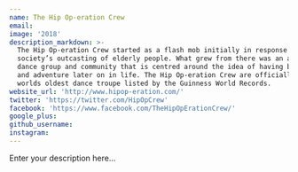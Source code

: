 ```yaml
---
name: The Hip Op-eration Crew
email:
image: '2018'
description_markdown: >-
  The Hip Op-eration Crew started as a flash mob initially in response to
  society’s outcasting of elderly people. What grew from there was an amazing
  dance group and community that is centred around the idea of having big goals
  and adventure later on in life. The Hip Op-eration Crew are officially the
  worlds oldest dance troupe listed by the Guinness World Records.
website_url: 'http://www.hipop-eration.com/'
twitter: 'https://twitter.com/HipOpCrew'
facebook: 'https://www.facebook.com/TheHipOpErationCrew/'
google_plus:
github_username:
instagram:
---
```


Enter your description here...
